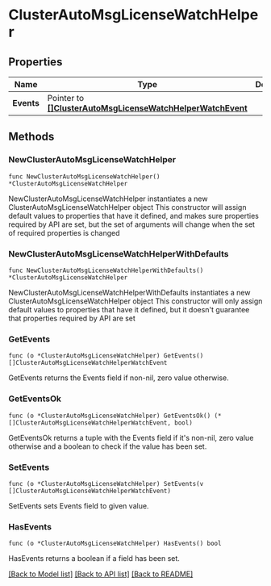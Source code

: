 # ClusterAutoMsgLicenseWatchHelper

## Properties

Name | Type | Description | Notes
------------ | ------------- | ------------- | -------------
**Events** | Pointer to [**[]ClusterAutoMsgLicenseWatchHelperWatchEvent**](ClusterAutoMsgLicenseWatchHelperWatchEvent.md) |  | [optional] 

## Methods

### NewClusterAutoMsgLicenseWatchHelper

`func NewClusterAutoMsgLicenseWatchHelper() *ClusterAutoMsgLicenseWatchHelper`

NewClusterAutoMsgLicenseWatchHelper instantiates a new ClusterAutoMsgLicenseWatchHelper object
This constructor will assign default values to properties that have it defined,
and makes sure properties required by API are set, but the set of arguments
will change when the set of required properties is changed

### NewClusterAutoMsgLicenseWatchHelperWithDefaults

`func NewClusterAutoMsgLicenseWatchHelperWithDefaults() *ClusterAutoMsgLicenseWatchHelper`

NewClusterAutoMsgLicenseWatchHelperWithDefaults instantiates a new ClusterAutoMsgLicenseWatchHelper object
This constructor will only assign default values to properties that have it defined,
but it doesn't guarantee that properties required by API are set

### GetEvents

`func (o *ClusterAutoMsgLicenseWatchHelper) GetEvents() []ClusterAutoMsgLicenseWatchHelperWatchEvent`

GetEvents returns the Events field if non-nil, zero value otherwise.

### GetEventsOk

`func (o *ClusterAutoMsgLicenseWatchHelper) GetEventsOk() (*[]ClusterAutoMsgLicenseWatchHelperWatchEvent, bool)`

GetEventsOk returns a tuple with the Events field if it's non-nil, zero value otherwise
and a boolean to check if the value has been set.

### SetEvents

`func (o *ClusterAutoMsgLicenseWatchHelper) SetEvents(v []ClusterAutoMsgLicenseWatchHelperWatchEvent)`

SetEvents sets Events field to given value.

### HasEvents

`func (o *ClusterAutoMsgLicenseWatchHelper) HasEvents() bool`

HasEvents returns a boolean if a field has been set.


[[Back to Model list]](../README.md#documentation-for-models) [[Back to API list]](../README.md#documentation-for-api-endpoints) [[Back to README]](../README.md)


